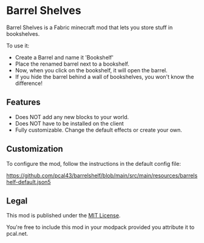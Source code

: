 # Barrel Shelves

Barrel Shelves is a Fabric minecraft mod that lets you store stuff in bookshelves.

To use it:
* Create a Barrel and name it 'Bookshelf'
* Place the renamed barrel next to a bookshelf.
* Now, when you click on the bookshelf, it will open the barrel.
* If you hide the barrel behind a wall of bookshelves, you won't know the difference!

## Features
* Does NOT add any new blocks to your world.  
* Does NOT have to be installed on the client
* Fully customizable.  Change the default effects or create your own.

## Customization

To configure the mod, follow the instructions in the default config file:

https://github.com/pcal43/barrelshelf/blob/main/src/main/resources/barrelshelf-default.json5

## Legal

This mod is published under the [MIT License](LICENSE).

You're free to include this mod in your modpack provided you attribute it to pcal.net.
